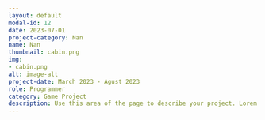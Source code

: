 ```yaml
---
layout: default
modal-id: 12
date: 2023-07-01
project-category: Nan
name: Nan
thumbnail: cabin.png
img: 
- cabin.png
alt: image-alt
project-date: March 2023 - Agust 2023
role: Programmer
category: Game Project
description: Use this area of the page to describe your project. Lorem ipsum dolor sit amet, consectetur adipisicing elit. Mollitia neque assumenda ipsam nihil, molestias magnam, recusandae quos quis inventore quisquam velit asperiores, vitae? Reprehenderit soluta, eos quod consequuntur itaque. Nam.
---
```

